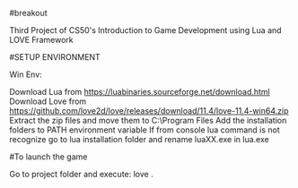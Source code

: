 #breakout

Third Project of CS50's Introduction to Game Development using Lua and LOVE Framework

#SETUP ENVIRONMENT

Win Env:

Download Lua from https://luabinaries.sourceforge.net/download.html
Download Love from https://github.com/love2d/love/releases/download/11.4/love-11.4-win64.zip
Extract the zip files and move them to C:\Program Files Add the installation folders to PATH environment variable
If from console lua command is not recognize go to lua installation folder and rename luaXX.exe in lua.exe

#To launch the game

Go to project folder and execute: love .